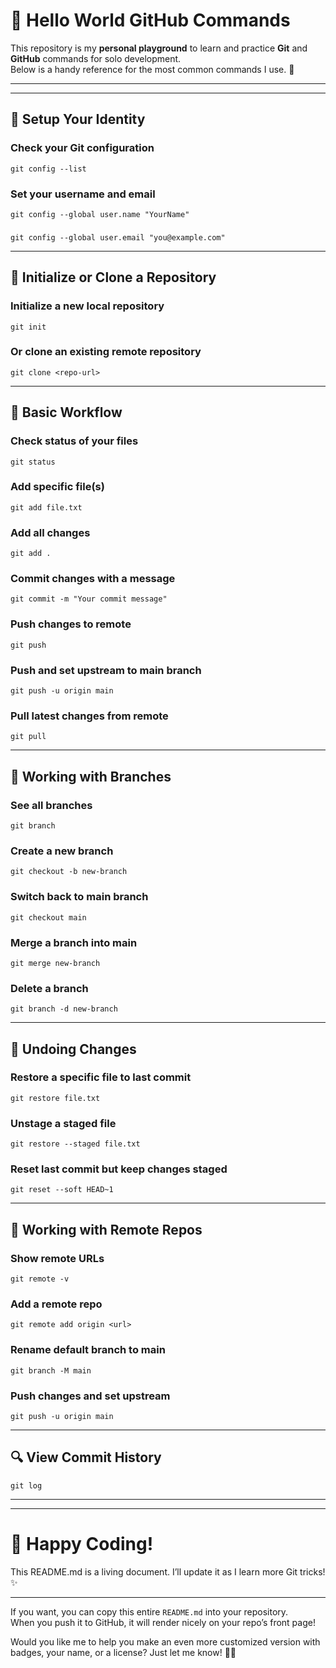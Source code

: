 # 👋 Hello World GitHub Commands

This repository is my **personal playground** to learn and practice **Git** and **GitHub** commands for solo development.  
Below is a handy reference for the most common commands I use. 🚀


---
---


## 🔧 Setup Your Identity
### Check your Git configuration
    git config --list

### Set your username and email
    git config --global user.name "YourName"
###
    git config --global user.email "you@example.com"

---

## 📁 Initialize or Clone a Repository
### Initialize a new local repository
    git init

### Or clone an existing remote repository
    git clone <repo-url>

---

## 📝 Basic Workflow
### Check status of your files
    git status

### Add specific file(s)
    git add file.txt

### Add all changes
    git add .

### Commit changes with a message
    git commit -m "Your commit message"

### Push changes to remote
    git push

### Push and set upstream to main branch
    git push -u origin main

### Pull latest changes from remote
    git pull

---

## 🌿 Working with Branches
### See all branches
    git branch

### Create a new branch
    git checkout -b new-branch

### Switch back to main branch
    git checkout main

### Merge a branch into main
    git merge new-branch

### Delete a branch
    git branch -d new-branch

---

## 🧹 Undoing Changes
### Restore a specific file to last commit
    git restore file.txt

### Unstage a staged file
    git restore --staged file.txt

### Reset last commit but keep changes staged
    git reset --soft HEAD~1

---

## 📡 Working with Remote Repos
### Show remote URLs
    git remote -v

### Add a remote repo
    git remote add origin <url>

### Rename default branch to main
    git branch -M main

### Push changes and set upstream
    git push -u origin main

---

## 🔍 View Commit History
    git log

---
---

# 🎉 Happy Coding!
This README.md is a living document.
I’ll update it as I learn more Git tricks! ✨


---

If you want, you can copy this entire `README.md` into your repository.  
When you push it to GitHub, it will render nicely on your repo’s front page!

Would you like me to help you make an even more customized version with badges, your name, or a license? Just let me know! 🚀✨

